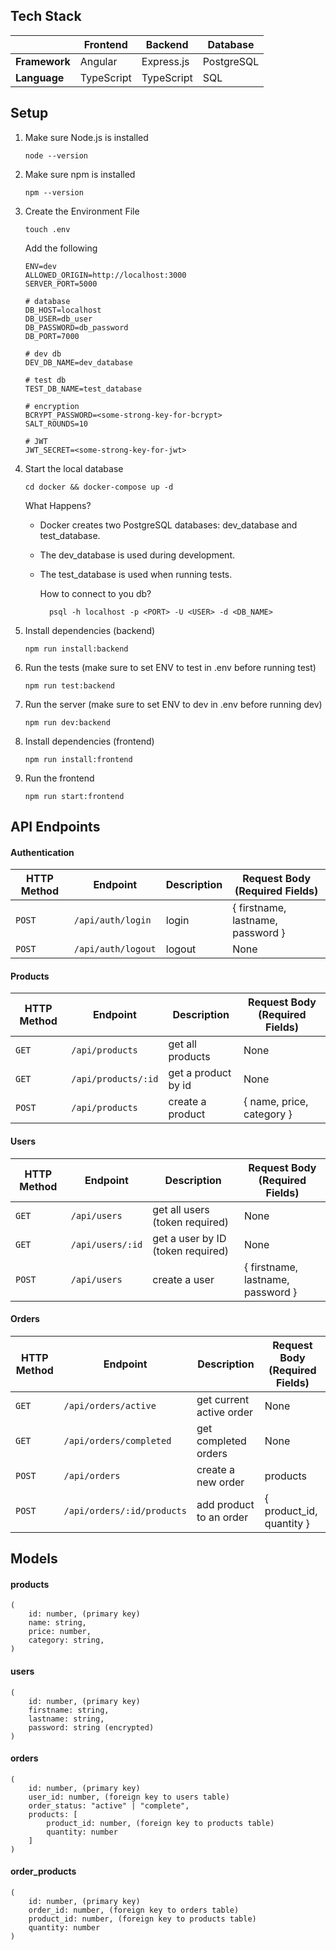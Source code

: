 ## Tech Stack

|               | Frontend   | Backend    | Database   |
| ------------- | ---------- | ---------- | ---------- |
| **Framework** | Angular    | Express.js | PostgreSQL |
| **Language**  | TypeScript | TypeScript | SQL        |

## Setup

1.  Make sure Node.js is installed

        node --version

2.  Make sure npm is installed

        npm --version

3.  Create the Environment File

        touch .env

    Add the following

        ENV=dev
        ALLOWED_ORIGIN=http://localhost:3000
        SERVER_PORT=5000

        # database
        DB_HOST=localhost
        DB_USER=db_user
        DB_PASSWORD=db_password
        DB_PORT=7000

        # dev db
        DEV_DB_NAME=dev_database

        # test db
        TEST_DB_NAME=test_database

        # encryption
        BCRYPT_PASSWORD=<some-strong-key-for-bcrypt>
        SALT_ROUNDS=10

        # JWT
        JWT_SECRET=<some-strong-key-for-jwt>

4.  Start the local database

        cd docker && docker-compose up -d

    What Happens?

    - Docker creates two PostgreSQL databases: dev_database and test_database.
    - The dev_database is used during development.
    - The test_database is used when running tests.

      How to connect to you db?

            psql -h localhost -p <PORT> -U <USER> -d <DB_NAME>
5.  Install dependencies (backend)

        npm run install:backend

6.  Run the tests (make sure to set ENV to test in .env before running test)

        npm run test:backend

7.  Run the server (make sure to set ENV to dev in .env before running dev)

        npm run dev:backend

8.  Install dependencies (frontend)

        npm run install:frontend
    
7.  Run the frontend

        npm run start:frontend

## API Endpoints

#### Authentication

| HTTP Method | Endpoint                  | Description      | Request Body (Required Fields)    |
| ----------- | ------------------------- | ---------------- | --------------------------------- |
| `POST`      | `/api/auth/login`         | login            | { firstname, lastname, password } |
| `POST`      | `/api/auth/logout`        | logout           | None                              |

#### Products

| HTTP Method | Endpoint            | Description         | Request Body (Required Fields) |
| ----------- | ------------------- | ------------------- | -------------------------------|
| `GET`       | `/api/products`     | get all products    | None                           |
| `GET`       | `/api/products/:id` | get a product by id | None                           |
| `POST`      | `/api/products`     | create a product    | { name, price, category }      |

#### Users

| HTTP Method | Endpoint         | Description                       | Request Body (Required Fields)    |
| ----------- | ---------------- | --------------------------------- | --------------------------------- | 
| `GET`       | `/api/users`     | get all users (token required)    | None                              |
| `GET`       | `/api/users/:id` | get a user by ID (token required) | None                              |
| `POST`      | `/api/users`     | create a user                     | { firstname, lastname, password } |

#### Orders

| HTTP Method | Endpoint                   | Description              | Request Body (Required Fields) |
| ----------- | -------------------------- | ------------------------ | ------------------------------ |
| `GET`       | `/api/orders/active`       | get current active order | None                           |
| `GET`       | `/api/orders/completed`    | get completed orders     | None                           |
| `POST`      | `/api/orders`              | create a new order       | products                       |
| `POST`      | `/api/orders/:id/products` | add product to an order  | { product_id, quantity }       |

## Models

#### products

    (
        id: number, (primary key)
        name: string,
        price: number,
        category: string,
    )

#### users

    (
        id: number, (primary key)
        firstname: string,
        lastname: string,
        password: string (encrypted)
    )

#### orders

    (
        id: number, (primary key)
        user_id: number, (foreign key to users table)
        order_status: "active" | "complete",
        products: [
            product_id: number, (foreign key to products table)
            quantity: number
        ]
    )

#### order_products
    (
        id: number, (primary key)
        order_id: number, (foreign key to orders table)
        product_id: number, (foreign key to products table)
        quantity: number
    )